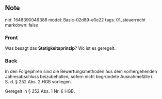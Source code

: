 ## Note
nid: 1648390046388
model: Basic-02d89-e0e22
tags: 01_steuerrecht
markdown: false

### Front
Was besagt das <b>Stetigkeitsprinzip</b>? Wo ist es geregelt.

### Back
In den Folgejahren sind die Bewertungsmethoden aus dem vorhergehenden Jahresabschluss beizubehalten, sofern nicht begründete Ausnahmefälle i. S. d. § 252 Abs. 2 HGB vorliegen.

Geregelt in § 252 Abs. 1 Nr. 6 HGB.
